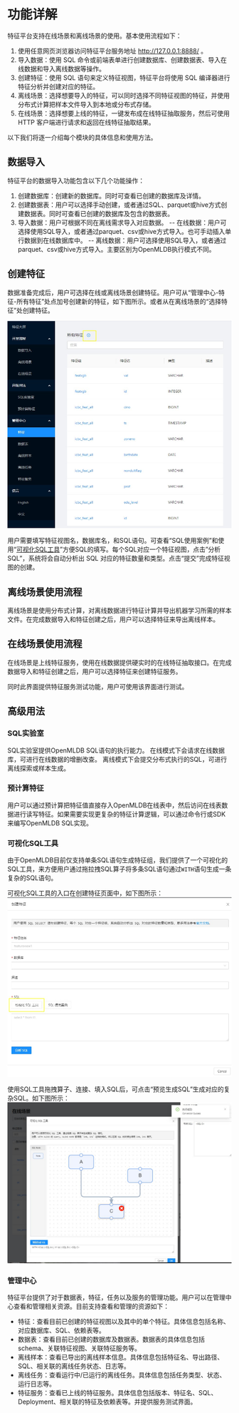 # 功能详解

特征平台支持在线场景和离线场景的使用。基本使用流程如下：

1. 使用任意网页浏览器访问特征平台服务地址 http://127.0.0.1:8888/ 。
2. 导入数据：使用 SQL 命令或前端表单进行创建数据库、创建数据表、导入在线数据和导入离线数据等操作。
3. 创建特征：使用 SQL 语句来定义特征视图，特征平台将使用 SQL 编译器进行特征分析并创建对应的特征。
4. 离线场景：选择想要导入的特征，可以同时选择不同特征视图的特征，并使用分布式计算把样本文件导入到本地或分布式存储。
5. 在线场景：选择想要上线的特征，一键发布成在线特征抽取服务，然后可使用 HTTP 客户端进行请求和返回在线特征抽取结果。

以下我们将逐一介绍每个模块的具体信息和使用方法。

## 数据导入

特征平台的数据导入功能包含以下几个功能操作：

1. 创建数据库：创建新的数据库。同时可查看已创建的数据库及详情。
2. 创建数据表：用户可以选择手动创建，或者通过SQL、parquet或hive方式创建数据表。同时可查看已创建的数据库及包含的数据表。
3. 导入数据：用户可根据不同在离线需求导入对应数据。
	-- 在线数据：用户可选择使用SQL导入，或者通过parquet、csv或hive方式导入。也可手动插入单行数据到在线数据库中。
	-- 离线数据：用户可选择使用SQL导入，或者通过parquet、csv或hive方式导入。主要区别为OpenMLDB执行模式不同。

## 创建特征

数据准备完成后，用户可选择在线或离线场景创建特征。用户可从“管理中心-特征-所有特征”处点加号创建新的特征，如下图所示。或者从在离线场景的“选择特征”处创建特征。

![cf_entry](../images/create_fe_entry.png)

用户需要填写特征视图名，数据库名，和SQL语句。可查看“SQL使用案例”和使用“[可视化SQL工具](#可视化sql工具)”方便SQL的填写。每个SQL对应一个特征视图，点击”分析SQL”，系统将会自动分析出 SQL 对应的特征数量和类型。点击“提交”完成特征视图的创建。

## 离线场景使用流程

离线场景是使用分布式计算，对离线数据进行特征计算并导出机器学习所需的样本文件。在完成数据导入和特征创建之后，用户可以选择特征来导出离线样本。

## 在线场景使用流程

在线场景是上线特征服务，使用在线数据提供硬实时的在线特征抽取接口。在完成数据导入和特征创建之后，用户可以选择特征来创建特征服务。

同时此界面提供特征服务测试功能，用户可使用该界面进行测试。

## 高级用法

### SQL实验室

SQL实验室提供OpenMLDB SQL语句的执行能力。 在线模式下会请求在线数据库，可进行在线数据的增删改查。
离线模式下会提交分布式执行的SQL，可进行离线探索或样本生成。

### 预计算特征

用户可以通过预计算把特征值直接存入OpenMLDB在线表中，然后访问在线表数据进行读写特征。如果需要实现更复杂的特征计算逻辑，可以通过命令行或SDK来编写OpenMLDB SQL实现。

### 可视化SQL工具

由于OpenMLDB目前仅支持单条SQL语句生成特征组，我们提供了一个可视化的SQL工具，来方便用户通过拖拉拽SQL算子将多条SQL语句通过`WITH`语句生成一条复杂的SQL语句。

可视化SQL工具的入口在创建特征页面中，如下图所示：
![sql_tool](../images/sql_tool_entry.png)

使用SQL工具拖拽算子、连接、填入SQL后，可点击“预览生成SQL”生成对应的复杂SQL。如下图所示：
![sql_tool_tutorial](../images/sql_tool_tutorial.png)

### 管理中心

特征平台提供了对于数据表，特征，任务以及服务的管理功能。用户可以在管理中心查看和管理相关资源。目前支持查看和管理的资源如下：
- 特征：查看目前已创建的特征视图以及其中的单个特征。具体信息包括名称、对应数据库、SQL、依赖表等。
- 数据表：查看目前已创建的数据库及数据表。数据表的具体信息包括schema、关联特征视图、关联特征服务等。
- 离线样本：查看已导出的离线样本信息。具体信息包括特征名、导出路径、SQL、相关联的离线任务状态、日志等。
- 离线任务：查看运行中/已运行的离线任务。具体信息包括任务类型、状态、运行日志等。
- 特征服务：查看已上线的特征服务。具体信息包括版本、特征名、SQL、Deployment、相关联的特征及依赖表等。并提供服务测试界面。